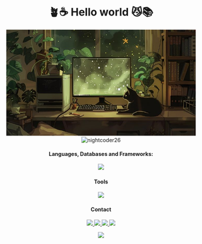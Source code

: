 <h1 align="center"> 🪴☕ Hello world 😼📚</h1>

<div align="center">

<!-- <img src="https://github.com/nightcoder26/nightcoder26/assets/77844703/51b87967-3f71-453d-acba-9f8673c9038c" > -->

<img src="images/image4.jpg" >

</div>

<!--**nightcoder26/nightcoder26** is a ✨ _special_ ✨ repository because its `README.md` (this file) appears on your GitHub profile.

Here are some ideas to get you started:

- 🔭 I’m currently working on ...
- 🌱 I’m currently learning ...
- 👯 I’m looking to collaborate on ...
- 🤔 I’m looking for help with ...
- 💬 Ask me about ...
- 📫 How to reach me: ...
- 😄 Pronouns: ...
- ⚡ Fun fact: ...
-->
<!--
[![GitHub stats](https://github-readme-stats.vercel.app/api?username=nightcoder26)](https://github.com/nightcoder26/github-readme-stats)
-->

<div align="center">
  
  <img src="https://github-readme-streak-stats.herokuapp.com/?user=nightcoder26&" alt="nightcoder26" style="display: inline-block; vertical-align: top;" />
</div>
<!--<img src="https://github-readme-stats.vercel.app/api?username=nightcoder26&show_icons=true&hide=contribs,prs&cache_seconds=86400&theme=transparent" alt="Bhavitha" style="display: inline-block; vertical-align: top;" /> -->
<!--   <img src="https://github-readme-stats.vercel.app/api/top-langs/?username=nightcoder26&layout=compact"  height="195px"/> -->

<h4 align="center">Languages, Databases and Frameworks:</h4>
<div>
 
<p align="center">
  <a href="https://skillicons.dev">
    <img src="https://skillicons.dev/icons?i=c,cpp,html,css,js,figma,bootstrap,npm,react,nodejs,express,mongodb,firebase,r,python" />
  </a>
</p>

</div>
<h4 align="center">Tools</h4>
<div>
 
<p align="center">
  <a href="https://skillicons.dev">
    <img src="https://skillicons.dev/icons?i=vscode,webstorm,git,github,postman,notion" />
  </a>
</p>

</div>

</div>
<h4 align="center">Contact</h4>
<div>
<div>
 
<p align="center">
 
  <a href="https://twitter.com/night_coder26">
    <img src="https://skillicons.dev/icons?i=twitter" />
  </a>
 <a href="https://www.linkedin.com/in/bhavitha-m-942799304/">
    <img src="https://skillicons.dev/icons?i=linkedin" />
  </a>
   <a href="mailto:m.bavithaa@gmail.com">
    <img src="https://skillicons.dev/icons?i=gmail" />
  </a>
   <a href="https://discordapp.com/users/1186198918929854525">
    <img src="https://skillicons.dev/icons?i=discord" />
  </a>
 
</p>

</div>

 <div align="center">
 <img src="https://komarev.com/ghpvc/?username=nightcoder26">
</div>
